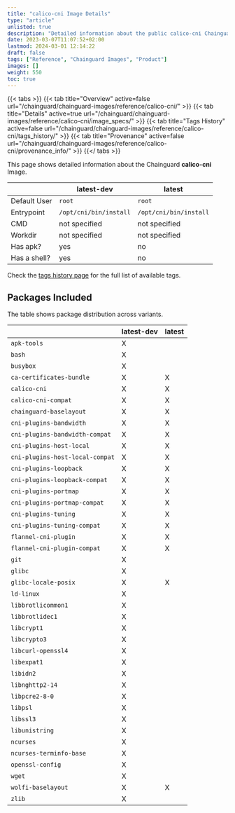 ```yaml
---
title: "calico-cni Image Details"
type: "article"
unlisted: true
description: "Detailed information about the public calico-cni Chainguard Image."
date: 2023-03-07T11:07:52+02:00
lastmod: 2024-03-01 12:14:22
draft: false
tags: ["Reference", "Chainguard Images", "Product"]
images: []
weight: 550
toc: true
---
```


{{< tabs >}}
{{< tab title="Overview" active=false url="/chainguard/chainguard-images/reference/calico-cni/" >}}
{{< tab title="Details" active=true url="/chainguard/chainguard-images/reference/calico-cni/image_specs/" >}}
{{< tab title="Tags History" active=false url="/chainguard/chainguard-images/reference/calico-cni/tags_history/" >}}
{{< tab title="Provenance" active=false url="/chainguard/chainguard-images/reference/calico-cni/provenance_info/" >}}
{{</ tabs >}}

This page shows detailed information about the Chainguard **calico-cni** Image.

|              | latest-dev             | latest                 |
|--------------|------------------------|------------------------|
| Default User | `root`                 | `root`                 |
| Entrypoint   | `/opt/cni/bin/install` | `/opt/cni/bin/install` |
| CMD          | not specified          | not specified          |
| Workdir      | not specified          | not specified          |
| Has apk?     | yes                    | no                     |
| Has a shell? | yes                    | no                     |

Check the [tags history page](/chainguard/chainguard-images/reference/calico-cni/tags_history/) for the full list of available tags.

## Packages Included
The table shows package distribution across variants.

|                                 | latest-dev | latest |
|---------------------------------|------------|--------|
| `apk-tools`                     | X          |        |
| `bash`                          | X          |        |
| `busybox`                       | X          |        |
| `ca-certificates-bundle`        | X          | X      |
| `calico-cni`                    | X          | X      |
| `calico-cni-compat`             | X          | X      |
| `chainguard-baselayout`         | X          | X      |
| `cni-plugins-bandwidth`         | X          | X      |
| `cni-plugins-bandwidth-compat`  | X          | X      |
| `cni-plugins-host-local`        | X          | X      |
| `cni-plugins-host-local-compat` | X          | X      |
| `cni-plugins-loopback`          | X          | X      |
| `cni-plugins-loopback-compat`   | X          | X      |
| `cni-plugins-portmap`           | X          | X      |
| `cni-plugins-portmap-compat`    | X          | X      |
| `cni-plugins-tuning`            | X          | X      |
| `cni-plugins-tuning-compat`     | X          | X      |
| `flannel-cni-plugin`            | X          | X      |
| `flannel-cni-plugin-compat`     | X          | X      |
| `git`                           | X          |        |
| `glibc`                         | X          |        |
| `glibc-locale-posix`            | X          | X      |
| `ld-linux`                      | X          |        |
| `libbrotlicommon1`              | X          |        |
| `libbrotlidec1`                 | X          |        |
| `libcrypt1`                     | X          |        |
| `libcrypto3`                    | X          |        |
| `libcurl-openssl4`              | X          |        |
| `libexpat1`                     | X          |        |
| `libidn2`                       | X          |        |
| `libnghttp2-14`                 | X          |        |
| `libpcre2-8-0`                  | X          |        |
| `libpsl`                        | X          |        |
| `libssl3`                       | X          |        |
| `libunistring`                  | X          |        |
| `ncurses`                       | X          |        |
| `ncurses-terminfo-base`         | X          |        |
| `openssl-config`                | X          |        |
| `wget`                          | X          |        |
| `wolfi-baselayout`              | X          | X      |
| `zlib`                          | X          |        |

